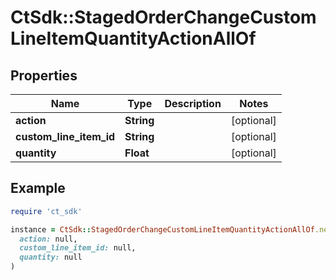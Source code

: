 # CtSdk::StagedOrderChangeCustomLineItemQuantityActionAllOf

## Properties

| Name | Type | Description | Notes |
| ---- | ---- | ----------- | ----- |
| **action** | **String** |  | [optional] |
| **custom_line_item_id** | **String** |  | [optional] |
| **quantity** | **Float** |  | [optional] |

## Example

```ruby
require 'ct_sdk'

instance = CtSdk::StagedOrderChangeCustomLineItemQuantityActionAllOf.new(
  action: null,
  custom_line_item_id: null,
  quantity: null
)
```

